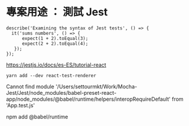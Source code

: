 

# 專案用途 ： 測試  Jest


```
describe('Examining the syntax of Jest tests', () => {
  it('sums numbers', () => {
      expect(1 + 2).toEqual(3);
      expect(2 + 2).toEqual(4);
   });
});
```

https://jestjs.io/docs/es-ES/tutorial-react
```
yarn add --dev react-test-renderer
```

 Cannot find module '/Users/settourmkt/Work/Mocha-Jest/Jest/node_modules/babel-preset-react-app/node_modules/@babel/runtime/helpers/interopRequireDefault' from 'App.test.js'

npm add @babel/runtime




